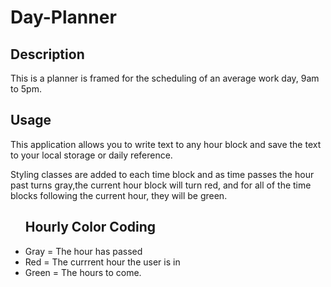 # Day-Planner
<h2>Description</h2>
This is a planner is framed for the scheduling of an average work day, 9am to 5pm. 
<h2>Usage</h2>
This application allows you to write text to any hour block and save the text to your local storage or daily reference.

Styling classes are added to each time block and as time passes the hour past turns gray,the current hour block will turn red, and for all of the time blocks following the current hour, they will be green.
<ul>
<h2>Hourly Color Coding</h2>
<li>Gray = The hour has passed</li>
<li>Red = The currrent hour the user is in</li>
<li>Green = The hours to come.</li>
</ul>